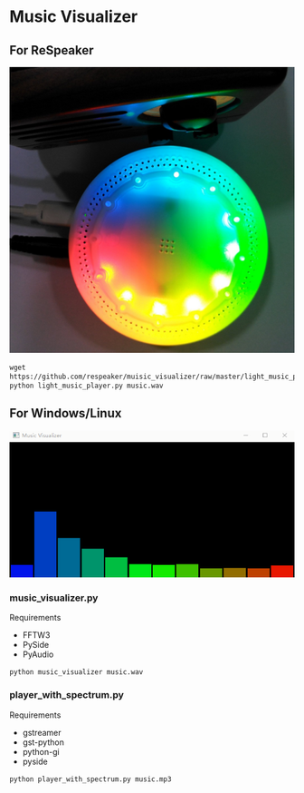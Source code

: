 Music Visualizer
================

## For ReSpeaker

![](light_music_player_preview.jpg)

```
wget https://github.com/respeaker/muisic_visualizer/raw/master/light_music_player.py
python light_music_player.py music.wav
```


## For Windows/Linux

![](preview.gif)

### music_visualizer.py
Requirements

+ FFTW3
+ PySide
+ PyAudio


```
python music_visualizer music.wav
```

### player_with_spectrum.py
Requirements

+ gstreamer
+ gst-python
+ python-gi
+ pyside


```
python player_with_spectrum.py music.mp3
```
